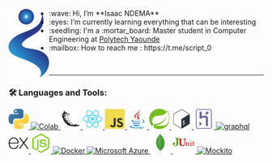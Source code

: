 
<!--
 <p align="right">
      <img alt="Custom badge" src="https://visitor-badge.glitch.me/badge?page_id=script-0.script-0">
 </p>![Uploading script0-logo.png…]()

-->
<p>
  <img src="brand/logo.png" width="80px" align="left"/>
  <p>
    <ul>
     <li>:wave: Hi, I’m **Isaac NDEMA**</li>
     <li>:eyes: I’m currently learning everything that can be interesting
     <li>:seedling:  I'm a :mortar_board: Master student in Computer Engineering at <a href="https://polytechnique.cm">Polytech Yaounde</a></li>
     <li>:mailbox: How to reach me : https://t.me/script_0 </li>
    </ul>
  </p>
</p>
<!--
 - I am looking for my way in this vast world of computer science: :thought_balloon: *What if we were interested in quantum cryptography :grey_question:*
 - :notes: In my ears, a bit of Drill Instrumental. Cameroonian web series embellish some days darkened by bugs.
 - :speech_balloon: Reachable via [ Telegram ](https://t.me/IsaacNdema)
 - :memo: *Simplicity is the garment of perfection.* , Wladimir Wolf-Gozin
-->

<br>
<hr>
<!--
<p>
    <img width="600"
         src="https://github.com/script-0/script-0/blob/main/github-metrics.svg" 
         alt="script-0's Github Metrics"
     />
</p>
-->

<h3 align="left">🛠&nbsp;Languages and Tools:</h3>
<p align="left">
 
  <a href="https://www.python.org/" target="_blank">
    <img
      src="images/python.svg"
      alt="Python"
      width="40"
      height="40"
    />
  </a>
 
  <a href="https://colab.research.google.com/" target="_blank">
    <img
      src="https://raw.githubusercontent.com/googlecolab/open_in_colab/main/images/icon128.png"
      alt="Colab"
      width="40"
      height="40"
    />
  </a>
 
  <a href="https://flask.palletsprojects.com/en/2.0.x/" target="_blank">
    <img
      src="https://raw.githubusercontent.com/devicons/devicon/master/icons/flask/flask-original.svg"
      alt="flask"
      width="40"
      height="40"
    />
  </a>
 
   <a href="https://reactjs.org/" target="_blank">
    <img
      src="https://raw.githubusercontent.com/devicons/devicon/master/icons/react/react-original.svg"
      alt="reactnative"
      width="40"
      height="40"
    />
  </a>
 
  <a href="https://developer.mozilla.org/en-US/docs/Web/JavaScript" target="_blank">
    <img
      src="https://raw.githubusercontent.com/devicons/devicon/master/icons/javascript/javascript-original.svg"
      alt="javascript"
      width="40"
      height="40"
    />
  </a>
 
  <a href="https://docs.oracle.com/en/java/" target="_blank">
    <img
      src="https://raw.githubusercontent.com/devicons/devicon/master/icons/java/java-original.svg"
      alt="java"
      width="40"
      height="40"
    />
  </a>
 
  <a href="https://spring.io/projects/spring-boot" target="_blank">
    <img
      src="https://raw.githubusercontent.com/devicons/devicon/master/icons/spring/spring-original.svg"
      alt="spring"
      width="40"
      height="40"
    />
  </a>
    <a href="" target="_blank">
    <img
      src="https://raw.githubusercontent.com/devicons/devicon/master/icons/bash/bash-original.svg"
      alt="bash"
      width="40"
      height="40"
    />
  </a>
  
  <a href="https://id.heroku.com/login" target="_blank">
    <img
      src="https://raw.githubusercontent.com/devicons/devicon/master/icons/heroku/heroku-original.svg"
      alt="Heroku"
      width="40"
      height="40"
    />
  </a>
  
  <a href="https://graphql.org" target="_blank">
    <img
      src="https://www.vectorlogo.zone/logos/graphql/graphql-icon.svg"
      alt="graphql"
      width="40"
      height="40"
    />
  </a>

  
  <a href="https://expressjs.com" target="_blank">
    <img
      src="https://raw.githubusercontent.com/devicons/devicon/master/icons/express/express-original.svg"
      alt="express"
      width="40"
      height="40"
    />
  </a>

  <a href="https://nodejs.org" target="_blank">
    <img
      src="https://raw.githubusercontent.com/devicons/devicon/master/icons/nodejs/nodejs-plain.svg"
      alt="nodejs"
      width="40"
      height="40"
    />
  </a>

  <a href="https://www.docker.com/" target="_blank">
    <img
      src="https://www.docker.com/sites/default/files/d8/styles/role_icon/public/2019-07/Moby-logo.png?itok=sYH_JEaJ"
      alt="Docker"
      width="40"
      height="40"
    />
  </a>
 
 <a href="https://azure.microsoft.com/" target="_blank">
    <img
      src="https://swimburger.net/media/fbqnp2ie/azure.svg"
      alt="Microsoft Azure"
      width="40"
      height="40"
    />
  </a>

  <a href="https://www.mongodb.com/" target="_blank">
    <img
      src="https://raw.githubusercontent.com/devicons/devicon/master/icons/mongodb/mongodb-original.svg"
      alt="mongodb"
      width="40"
      height="40"
    />
  </a>
 
 <a href="https://github.com/junit-team" target="_blank">
    <img
      src="images/junit.png"
      alt="Junit"
      height="45"
    />
  </a>

  <a href="https://site.mockito.org/" target="_blank">
    <img
      src="https://raw.githubusercontent.com/mockito/mockito.github.io/master/img/logo%402x.png"
      alt="Mockito"
      height="45"
    />
  </a>
</p>
<!--
<p>
<a  href="https://github.com/script-0/github-readme-stats"> <img src="https://github-readme-stats.vercel.app/api?username=script-0&count_private=true&show_icons=true&theme=dark" /> </a>
 
<a  href="https://github.com/script-0/github-readme-stats">  <img src="https://github-readme-stats.vercel.app/api/top-langs/?username=script-0&layout=compact&hide=html,css&theme=dark" /></a>
 </p>
-->
